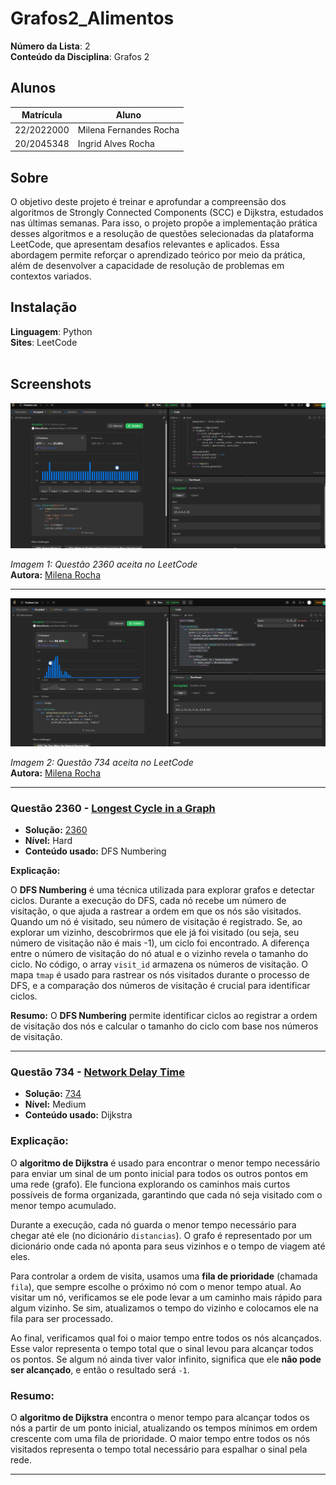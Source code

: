# Grafos2_Alimentos

**Número da Lista**: 2<br>
**Conteúdo da Disciplina**: Grafos 2<br>

## Alunos
|Matrícula | Aluno |
| -- | -- |
| 22/2022000 |  Milena Fernandes Rocha |
| 20/2045348  |  Ingrid Alves Rocha |

## Sobre 
O objetivo deste projeto é treinar e aprofundar a compreensão dos algoritmos de Strongly Connected Components (SCC) e Dijkstra, estudados nas últimas semanas. Para isso, o projeto propõe a implementação prática desses algoritmos e a resolução de questões selecionadas da plataforma LeetCode, que apresentam desafios relevantes e aplicados. Essa abordagem permite reforçar o aprendizado teórico por meio da prática, além de desenvolver a capacidade de resolução de problemas em contextos variados.

## Instalação 
**Linguagem**: Python<br>
**Sites**: LeetCode<br>
<br>


## Screenshots

![Imagem 1: Questão 2360 aceita no LeetCode](./screenshots/2360.png)

*Imagem 1: Questão 2360 aceita no LeetCode*  
**Autora:** [Milena Rocha](https://github.com/MilenaFRocha)

---

![Imagem 2: Questão 734 aceita no LeetCode](./screenshots/734.png)

*Imagem 2: Questão 734 aceita no LeetCode*  
**Autora:** [Milena Rocha](https://github.com/MilenaFRocha)  



---

### Questão 2360 - [Longest Cycle in a Graph](https://leetcode.com/problems/longest-cycle-in-a-graph/description/)

* **Solução:** [2360](./Questoes/2360.py)
* **Nível:** Hard
* **Conteúdo usado:** DFS Numbering

**Explicação:**

O **DFS Numbering** é uma técnica utilizada para explorar grafos e detectar ciclos. Durante a execução do DFS, cada nó recebe um número de visitação, o que ajuda a rastrear a ordem em que os nós são visitados.
Quando um nó é visitado, seu número de visitação é registrado. Se, ao explorar um vizinho, descobrirmos que ele já foi visitado (ou seja, seu número de visitação não é mais -1), um ciclo foi encontrado. A diferença entre o número de visitação do nó atual e o vizinho revela o tamanho do ciclo.
No código, o array `visit_id` armazena os números de visitação. O mapa `tmap` é usado para rastrear os nós visitados durante o processo de DFS, e a comparação dos números de visitação é crucial para identificar ciclos.

**Resumo:** O **DFS Numbering** permite identificar ciclos ao registrar a ordem de visitação dos nós e calcular o tamanho do ciclo com base nos números de visitação.

---

### Questão 734 - [Network Delay Time](https://leetcode.com/problems/network-delay-time/)

* **Solução:** [734](./Questoes/734.py)
* **Nível:** Medium
* **Conteúdo usado:** Dijkstra

### **Explicação:**

O **algoritmo de Dijkstra** é usado para encontrar o menor tempo necessário para enviar um sinal de um ponto inicial para todos os outros pontos em uma rede (grafo). Ele funciona explorando os caminhos mais curtos possíveis de forma organizada, garantindo que cada nó seja visitado com o menor tempo acumulado.

Durante a execução, cada nó guarda o menor tempo necessário para chegar até ele (no dicionário `distancias`). O grafo é representado por um dicionário onde cada nó aponta para seus vizinhos e o tempo de viagem até eles.

Para controlar a ordem de visita, usamos uma **fila de prioridade** (chamada `fila`), que sempre escolhe o próximo nó com o menor tempo atual. Ao visitar um nó, verificamos se ele pode levar a um caminho mais rápido para algum vizinho. Se sim, atualizamos o tempo do vizinho e colocamos ele na fila para ser processado.

Ao final, verificamos qual foi o maior tempo entre todos os nós alcançados. Esse valor representa o tempo total que o sinal levou para alcançar todos os pontos. Se algum nó ainda tiver valor infinito, significa que ele **não pode ser alcançado**, e então o resultado será `-1`.


### **Resumo:**

O **algoritmo de Dijkstra** encontra o menor tempo para alcançar todos os nós a partir de um ponto inicial, atualizando os tempos mínimos em ordem crescente com uma fila de prioridade. O maior tempo entre todos os nós visitados representa o tempo total necessário para espalhar o sinal pela rede.



---





